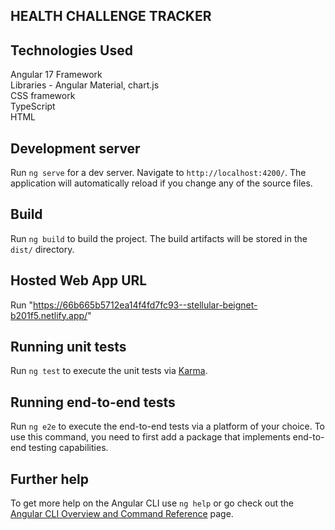 ## HEALTH CHALLENGE TRACKER 
## Technologies Used

Angular 17 Framework<br>
Libraries - Angular Material, chart.js<br>
CSS framework <BR>
TypeScript<br>
HTML


## Development server

Run `ng serve` for a dev server. Navigate to `http://localhost:4200/`. The application will automatically reload if you change any of the source files.

## Build

Run `ng build` to build the project. The build artifacts will be stored in the `dist/` directory.

## Hosted Web App URL

Run "https://66b665b5712ea14f4fd7fc93--stellular-beignet-b201f5.netlify.app/"

## Running unit tests

Run `ng test` to execute the unit tests via [Karma](https://karma-runner.github.io).

## Running end-to-end tests

Run `ng e2e` to execute the end-to-end tests via a platform of your choice. To use this command, you need to first add a package that implements end-to-end testing capabilities.

## Further help

To get more help on the Angular CLI use `ng help` or go check out the [Angular CLI Overview and Command Reference](https://angular.io/cli) page.
